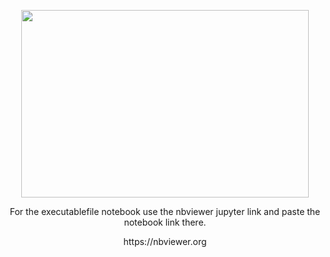 <p align="center">
<img width="460" height="300" src="https://user-images.githubusercontent.com/68140840/192098566-0d45d6cd-9dee-4e93-9e87-3e01f387d1b4.png">
</p>

<p align="center">
For the executablefile notebook use the nbviewer jupyter link and paste the notebook link there.
</p>

<p align="center">
https://nbviewer.org
</p>
